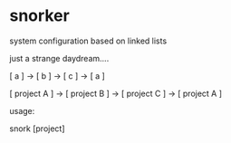# snorker
system configuration based on linked lists


just a strange daydream....


[ a ] -> [ b ] -> [ c ] -> [ a ]




[ project A ] -> [ project B ] -> [ project C ] -> [ project A ]


usage:

snork [project]


